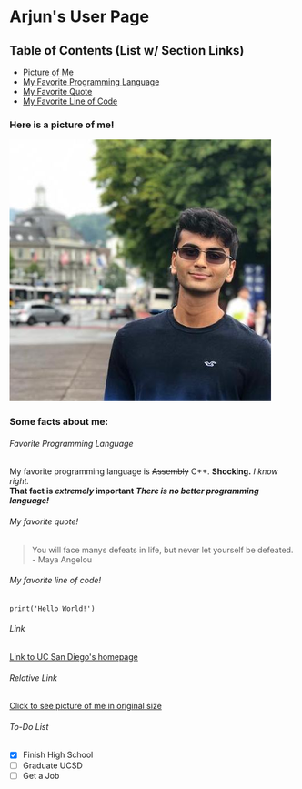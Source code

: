 # Arjun's User Page
## Table of Contents (List w/ Section Links)
- [Picture of Me](#here-is-a-picture-of-me)
- [My Favorite Programming Language](#favorite-programming-language)
- [My Favorite Quote](#my-favorite-quote)
- [My Favorite Line of Code](#my-favorite-line-of-code)

### Here is a picture of me!
![](./images/GitHubProfilePicture.jpeg)
### Some facts about me:
###### Favorite Programming Language
My favorite programming language is ~~Assembly~~ C++. **Shocking.** *I know right.*  
**That fact is _extremely_ important**
***There is no better programming language!***  

###### My favorite quote!
> You will face manys defeats in life, but never let yourself be defeated. - Maya Angelou

###### My favorite line of code!
```
print('Hello World!')
```
###### Link
[Link to UC San Diego's homepage](https://www.ucsd.edu)  

###### Relative Link
[Click to see picture of me in original size](./images/GitHubProfilePicture.jpeg)  

###### To-Do List
- [x] Finish High School
- [ ] Graduate UCSD
- [ ] Get a Job
